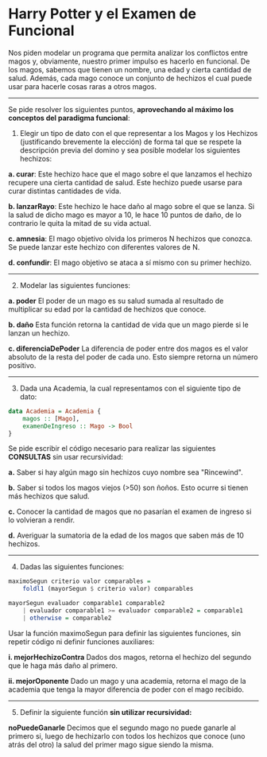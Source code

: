 # Harry Potter y el Examen de Funcional

Nos piden modelar un programa que permita analizar los conflictos entre magos y, obviamente, nuestro primer impulso es hacerlo en funcional. De los magos, sabemos que tienen un nombre, una edad y cierta cantidad de salud. Además, cada mago conoce un conjunto de hechizos el cual puede usar para hacerle cosas raras a otros magos.

---

Se pide resolver los siguientes puntos, **aprovechando al máximo los conceptos del paradigma funcional**:

1. Elegir un tipo de dato con el que representar a los Magos y los Hechizos (justificando brevemente la elección) de forma tal que se respete la descripción previa del domino y sea posible modelar los siguientes hechizos:

**a. curar**: Este hechizo hace que el mago sobre el que lanzamos el hechizo recupere una cierta cantidad de salud. Este hechizo puede usarse para curar distintas cantidades de vida.

**b. lanzarRayo**: Este hechizo le hace daño al mago sobre el que se lanza. Si la salud de dicho mago es mayor a 10, le hace 10 puntos de daño, de lo contrario le quita la mitad de su vida actual.

**c. amnesia**: El mago objetivo olvida los primeros N hechizos que conozca. Se puede lanzar este hechizo con diferentes valores de N.

**d. confundir**: El mago objetivo se ataca a sí mismo con su primer hechizo.

---

2. Modelar las siguientes funciones:

**a. poder**
El poder de un mago es su salud sumada al resultado de multiplicar su edad por la cantidad de hechizos que conoce.

**b. daño**
Esta función retorna la cantidad de vida que un mago pierde si le lanzan un hechizo.

**c. diferenciaDePoder**
La diferencia de poder entre dos magos es el valor absoluto de la resta del poder de cada uno. Esto siempre retorna un número positivo.

---

3. Dada una Academia, la cual representamos con el siguiente tipo de dato:

```haskell
data Academia = Academia {
    magos :: [Mago],
    examenDeIngreso :: Mago -> Bool
}
```

Se pide escribir el código necesario para realizar las siguientes **CONSULTAS** sin usar recursividad:

**a.** Saber si hay algún mago sin hechizos cuyo nombre sea "Rincewind".

**b.** Saber si todos los magos viejos (>50) son ñoños. Esto ocurre si tienen más hechizos que salud.

**c.** Conocer la cantidad de magos que no pasarían el examen de ingreso si lo volvieran a rendir.

**d.** Averiguar la sumatoria de la edad de los magos que saben más de 10 hechizos.

---

4. Dadas las siguientes funciones:

```haskell
maximoSegun criterio valor comparables =
    foldl1 (mayorSegun $ criterio valor) comparables

mayorSegun evaluador comparable1 comparable2
    | evaluador comparable1 >= evaluador comparable2 = comparable1
    | otherwise = comparable2
```

Usar la función maximoSegun para definir las siguientes funciones, sin repetir código ni definir funciones auxiliares:

**i. mejorHechizoContra**
Dados dos magos, retorna el hechizo del segundo que le haga más daño al primero.

**ii. mejorOponente**
Dado un mago y una academia, retorna el mago de la academia que tenga la mayor diferencia de poder con el mago recibido.

---

5. Definir la siguiente función **sin utilizar recursividad:**
   

**noPuedeGanarle**
Decimos que el segundo mago no puede ganarle al primero si, luego de hechizarlo con todos los hechizos que conoce (uno atrás del otro) la salud del primer mago sigue siendo la misma.